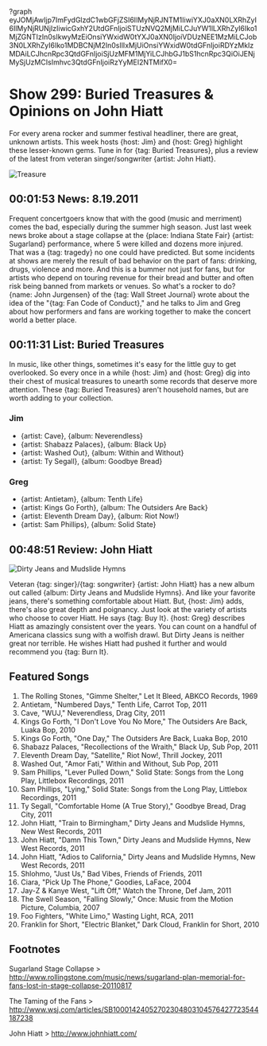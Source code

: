 ?graph eyJOMjAwIjp7ImFydGlzdC1wbGFjZSI6IlMyNjRJNTM1IiwiYXJ0aXN0LXRhZyI6IlMyNjRUNjIzIiwicGxhY2UtdGFnIjoiSTUzNVQ2MjMiLCJuYW1lLXRhZyI6Iko1MjZGNTIzIn0sIkwyMzEiOnsiYWxidW0tYXJ0aXN0IjoiVDUzNEE1MzMiLCJob3N0LXRhZyI6Iko1MDBCNjM2In0sIlIxMjUiOnsiYWxidW0tdGFnIjoiRDYzMkIzMDAiLCJhcnRpc3QtdGFnIjoiSjUzMFM1MjYiLCJhbGJ1bS1hcnRpc3QiOiJENjMySjUzMCIsImhvc3QtdGFnIjoiRzYyMEI2NTMifX0=

# Show 299: Buried Treasures & Opinions on John Hiatt 

For every arena rocker and summer festival headliner, there are great, unknown artists. This week hosts {host: Jim} and {host: Greg} highlight these lesser-known gems. Tune in for {tag: Buried Treasures}, plus a review of the latest from veteran singer/songwriter {artist: John Hiatt}.

![Treasure](http://static.soundopinions.org/images/buriedtreasures/treasurepile.jpg)

## 00:01:53 News: 8.19.2011
Frequent concertgoers know that with the good (music and merriment) comes the bad, especially during the summer high season. Just last week news broke about a stage collapse at the {place: Indiana State Fair} {artist: Sugarland} performance, where 5 were killed and dozens more injured. That was a {tag: tragedy} no one could have predicted. But some incidents at shows are merely the result of bad behavior on the part of fans: drinking, drugs, violence and more. And this is a bummer not just for fans, but for artists who depend on touring revenue for their bread and butter and often risk being banned from markets or venues. So what's a rocker to do? {name: John Jurgensen} of the {tag: Wall Street Journal} wrote about the idea of the "{tag: Fan Code of Conduct}," and he talks to Jim and Greg about how performers and fans are working together to make the concert world a better place.

## 00:11:31 List: Buried Treasures
In music, like other things, sometimes it's easy for the little guy to get overlooked. So every once in a while {host: Jim} and {host: Greg} dig into their chest of musical treasures to unearth some records that deserve more attention. These {tag: Buried Treasures} aren't household names, but are worth adding to your collection.

### Jim
- {artist: Cave}, {album: Neverendless}
- {artist: Shabazz Palaces}, {album: Black Up}
- {artist: Washed Out}, {album: Within and Without}
- {artist: Ty Segall}, {album: Goodbye Bread}

### Greg
- {artist: Antietam}, {album: Tenth Life}
- {artist: Kings Go Forth}, {album: The Outsiders Are Back}
- {artist: Eleventh Dream Day}, {album: Riot Now!}
- {artist: Sam Phillips}, {album: Solid State}

## 00:48:51 Review: John Hiatt
![Dirty Jeans and Mudslide Hymns](http://www.themortonreport.com/2011/06/27/JohnHiattDirtyJeansMudslideHymns.jpg "94328/493319041")

Veteran {tag: singer}/{tag: songwriter} {artist: John Hiatt} has a new album out called {album: Dirty Jeans and Mudslide Hymns}. And like your favorite jeans, there's something comfortable about Hiatt. But, {host: Jim} adds, there's also great depth and poignancy. Just look at the variety of artists who choose to cover Hiatt. He says {tag: Buy It}. {host: Greg} describes Hiatt as amazingly consistent over the years. You can count on a handful of Americana classics sung with a wolfish drawl. But Dirty Jeans is neither great nor terrible. He wishes Hiatt had pushed it further and would recommend you {tag: Burn It}.


## Featured Songs
1. The Rolling Stones, "Gimme Shelter," Let It Bleed, ABKCO Records, 1969
2. Antietam, "Numbered Days," Tenth Life, Carrot Top, 2011
3. Cave, "WUJ," Neverendless, Drag City, 2011
4. Kings Go Forth, "I Don't Love You No More," The Outsiders Are Back, Luaka Bop, 2010
5. Kings Go Forth, "One Day," The Outsiders Are Back, Luaka Bop, 2010
6. Shabazz Palaces, "Recollections of the Wraith," Black Up, Sub Pop, 2011
7. Eleventh Dream Day, "Satellite," Riot Now!, Thrill Jockey, 2011
8. Washed Out, "Amor Fati," Within and Without, Sub Pop, 2011
9. Sam Phillips, "Lever Pulled Down," Solid State: Songs from the Long Play, Littlebox Recordings, 2011
10. Sam Phillips, "Lying," Solid State: Songs from the Long Play, Littlebox Recordings, 2011
11. Ty Segall, "Comfortable Home (A True Story)," Goodbye Bread, Drag City, 2011
12. John Hiatt, "Train to Birmingham," Dirty Jeans and Mudslide Hymns, New West Records, 2011
13. John Hiatt, "Damn This Town," Dirty Jeans and Mudslide Hymns, New West Records, 2011
14. John Hiatt, "Adios to California," Dirty Jeans and Mudslide Hymns, New West Records, 2011
15. Shlohmo, "Just Us," Bad Vibes, Friends of Friends, 2011
16. Ciara, "Pick Up The Phone," Goodies, LaFace, 2004
17. Jay-Z & Kanye West, "Lift Off," Watch the Throne, Def Jam, 2011
18. The Swell Season, "Falling Slowly," Once: Music from the Motion Picture, Columbia, 2007
19. Foo Fighters, "White Limo," Wasting Light, RCA, 2011
20. Franklin for Short, "Electric Blanket," Dark Cloud, Franklin for Short, 2010


## Footnotes
Sugarland Stage Collapse > http://www.rollingstone.com/music/news/sugarland-plan-memorial-for-fans-lost-in-stage-collapse-20110817

The Taming of the Fans > http://www.wsj.com/articles/SB10001424052702304803104576427723544187238

John Hiatt > http://www.johnhiatt.com/